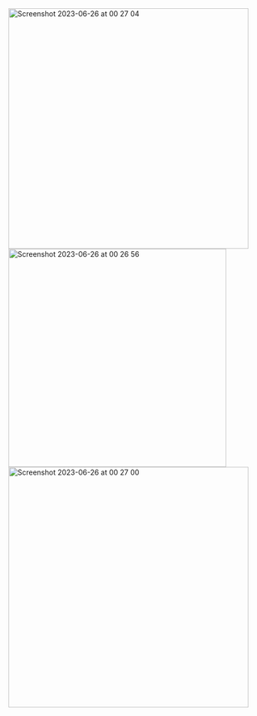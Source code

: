 <img width="475" alt="Screenshot 2023-06-26 at 00 27 04" src="https://github.com/BillyWithFlutter/login-screen/assets/100205589/c46235f2-3fbf-4480-999f-03b9cebf1c29">
<img width="431" alt="Screenshot 2023-06-26 at 00 26 56" src="https://github.com/BillyWithFlutter/login-screen/assets/100205589/01cef74f-f715-4d3e-afd3-c32dc704016b">
<img width="475" alt="Screenshot 2023-06-26 at 00 27 00" src="https://github.com/BillyWithFlutter/login-screen/assets/100205589/3a430121-68bb-456b-a788-fda2bba4de18">
